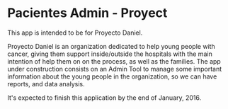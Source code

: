 # Pacientes Admin - Proyect

This app is intended to be for Proyecto Daniel. 

Proyecto Daniel is an organization dedicated to help young people with cancer, giving them support inside/outside the hospitals with the main intention of help them on on the process, as well as the families.
The app under construction consists on an Admin Tool to manage some important information about the young people in the organization, so we can have reports, and data analysis.

It's expected to finish this application by the end of January, 2016.
